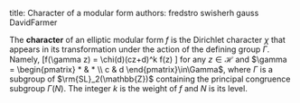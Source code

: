 title: Character of a modular form
authors:
    fredstro
    swisherh
    gauss
    DavidFarmer

The **character** of an <a knowl="lmfdb/mf.elliptic">elliptic modular form</a> $f$ is the <a knowl="lmfdb/character.dirichlet">Dirichlet character</a> $\chi$ that appears in its transformation under the action of the defining group $\Gamma.$ Namely, 
\[f(\gamma z) = \chi(d)(cz+d)^k f(z)
\] 
for any $z\in\mathcal{H}$ and $\gamma = \begin{pmatrix} * & * \\ c & d  \end{pmatrix}\in\Gamma$, where $\Gamma$ is a subgroup of $\rm{SL}_2(\mathbb{Z})$ containing the principal congruence subgroup $\Gamma(N)$. The integer $k$ is the <a knowl="lmfdb/mf.elliptic.weight">weight</a> of $f$ and $N$ is its <a knowl="lmfdb/mf.elliptic.level">level</a>.

